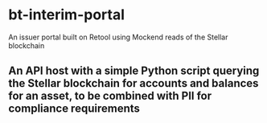 # bt-interim-portal
An issuer portal built on Retool using Mockend reads of the Stellar blockchain 

## An API host with a simple Python script querying the Stellar blockchain for accounts and balances for an asset, to be combined with PII for compliance requirements
